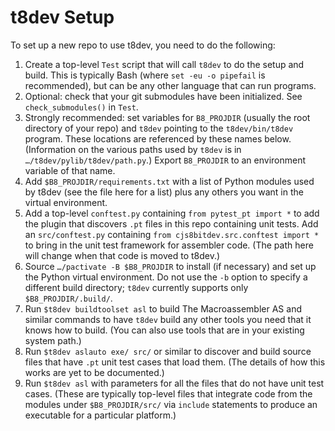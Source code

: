 t8dev Setup
===========

To set up a new repo to use t8dev, you need to do the following:

1. Create a top-level `Test` script that will call `t8dev` to do the setup
   and build. This is typically Bash (where `set -eu -o pipefail` is
   recommended), but can be any other language that can run programs.
2. Optional: check that your git submodules have been initialized. See
   `check_submodules()` in `Test`.
3. Strongly recommended: set variables for `B8_PROJDIR` (usually the root
   directory of your repo) and `t8dev` pointing to the `t8dev/bin/t8dev`
   program. These locations are referenced by these names below.
   (Information on the various paths used by `t8dev` is in
   `…/t8dev/pylib/t8dev/path.py`.) Export `B8_PROJDIR` to an environment
   variable of that name.
4. Add `$B8_PROJDIR/requirements.txt` with a list of Python modules used by
   t8dev (see the file here for a list) plus any others you want in the
   virtual environment.
5. Add a top-level `conftest.py` containing `from pytest_pt import *` to
   add the plugin that discovers `.pt` files in this repo containing unit
   tests. Add an `src/conftest.py` containing `from cjs8bitdev.src.conftest
   import *` to bring in the unit test framework for assembler code. (The
   path here will change when that code is moved to t8dev.)
6. Source `…/pactivate -B $B8_PROJDIR` to install (if necessary) and set up
   the Python virtual environment. Do not use the `-b` option to specify a
   different build directory; `t8dev` currently supports only
   `$B8_PROJDIR/.build/`.
7. Run `$t8dev buildtoolset asl` to build The Macroassembler AS and
   similar commands to have `t8dev` build any other tools you need that it
   knows how to build. (You can also use tools that are in your existing
   system path.)
8. Run `$t8dev aslauto exe/ src/` or similar to discover and build source
   files that have `.pt` unit test cases that load them. (The details of
   how this works are yet to be documented.)
9. Run `$t8dev asl` with parameters for all the files that do not have
   unit test cases. (These are typically top-level files that integrate
   code from the modules under `$B8_PROJDIR/src/` via `include` statements
   to produce an executable for a particular platform.)



<!---------------------------------------------------------------------------->
[8bitdev]: https://github.com/0cjs/8bitdev
